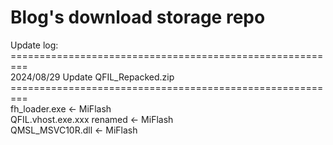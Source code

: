 # Blog's download storage repo
Update log:</br>
=========================================================</br>
2024/08/29 Update QFIL_Repacked.zip </br>
=========================================================</br>
fh_loader.exe <- MiFlash</br>
QFIL.vhost.exe.xxx renamed <- MiFlash</br>
QMSL_MSVC10R.dll <- MiFlash</br>
